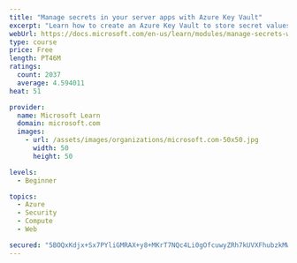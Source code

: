 ```yaml
---
title: "Manage secrets in your server apps with Azure Key Vault"
excerpt: "Learn how to create an Azure Key Vault to store secret values and how to enable secure access to the vault."
webUrl: https://docs.microsoft.com/en-us/learn/modules/manage-secrets-with-azure-key-vault/
type: course
price: Free
length: PT46M
ratings:
  count: 2037
  average: 4.594011
heat: 51

provider:
  name: Microsoft Learn
  domain: microsoft.com
  images:
    - url: /assets/images/organizations/microsoft.com-50x50.jpg
      width: 50
      height: 50

levels:
  - Beginner

topics:
  - Azure
  - Security
  - Compute
  - Web

secured: "5BOQxKdjx+Sx7PYliGMRAX+y8+MKrT7NQc4Li0gOfcuwyZRh7kUVXFhubzkMWeRUSVeBeLw2svh7T/eCASRcKnhrLzKWGBPkEiSf/EyKuEt/4CmISjzIrWI8nUfBJYUVN+T4sm61KRpaHqZmiAU+KlOgKEu2BHaCkJVHv94B+iANk8hOLU1p/X9es8tqiaGDgYD/3ktSXUaQHuh91J7L8Y40JVr8hxQqaX8EgIYWd15fiYKN4SJR53pZYItP2mv3pnEcpS7qaanMJU4cJcL4h9QHdE3BMrVNcZJZJgJH8zdAlguvLaqwM/BAAPA00gQ0U2Yk5yPYmT6Ufi5WMQKZmIrg8plzhLIJNCRoD/Rgz5qpM7Uf4C0njTzMbPtdM69+Q8U1eDXuyW3MdDKOCNX4vlEPhNClRMw8fKDKkSQjhaQ=;O/fBAV32ALwH/gf2BAcECA=="
---
```


